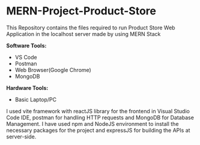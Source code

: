 # MERN-Project-Product-Store
This Repository contains the files required to run Product Store Web Application in the localhost server made by using MERN Stack

**Software Tools:**
- VS Code
- Postman
- Web Browser(Google Chrome)
- MongoDB

**Hardware Tools:**
- Basic Laptop/PC

I used vite framework with reactJS library for the frontend in Visual Studio Code IDE, postman for handling HTTP requests and MongoDB for Database Management. I have used npm and NodeJS environment to install the necessary packages for the project and expressJS for building the APIs at server-side.

